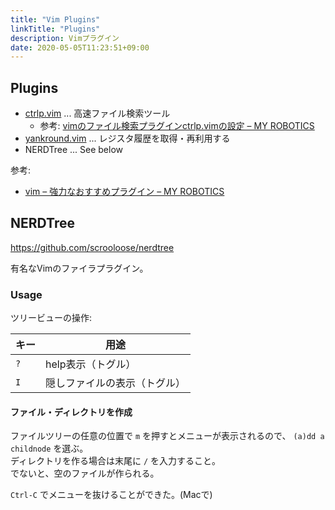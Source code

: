 ```yaml
---
title: "Vim Plugins"
linkTitle: "Plugins"
description: Vimプラグイン
date: 2020-05-05T11:23:51+09:00
---
```


## Plugins

- [ctrlp.vim](https://github.com/ctrlpvim/ctrlp.vim) ... 高速ファイル検索ツール
  - 参考: [vimのファイル検索プラグインctrlp.vimの設定 – MY ROBOTICS](https://sy-base.com/myrobotics/vim/vim_ctrlp/)
- [yankround.vim](https://github.com/LeafCage/yankround.vim) ... レジスタ履歴を取得・再利用する
- NERDTree ... See below

参考:

- [vim – 強力なおすすめプラグイン – MY ROBOTICS](https://sy-base.com/myrobotics/vim/vim-my-plugins/)

## NERDTree

https://github.com/scrooloose/nerdtree

有名なVimのファイラプラグイン。

### Usage

ツリービューの操作:

 キー | 用途
------|------
 `?` | help表示（トグル）
 `I` | 隠しファイルの表示（トグル）

#### ファイル・ディレクトリを作成

ファイルツリーの任意の位置で `m` を押すとメニューが表示されるので、 `(a)dd a childnode` を選ぶ。  
ディレクトリを作る場合は末尾に `/` を入力すること。  
でないと、空のファイルが作られる。

`Ctrl-C` でメニューを抜けることができた。(Macで)

